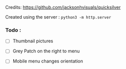 Credits: https://github.com/jacksonhvisuals/quicksilver


Created using the server : `python3 -m http.server`



### Todo :
- [ ] Thumbnail pictures
- [ ] Grey Patch on the right to menu
- [ ] Mobile menu changes orientation


